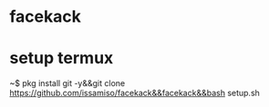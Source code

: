 # facekack

# setup termux 

~$ pkg install git -y&&git clone https://github.com/issamiso/facekack&&facekack&&bash setup.sh
